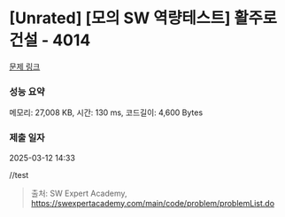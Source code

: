 # [Unrated] [모의 SW 역량테스트] 활주로 건설 - 4014 

[문제 링크](https://swexpertacademy.com/main/code/problem/problemDetail.do?contestProbId=AWIeW7FakkUDFAVH) 

### 성능 요약

메모리: 27,008 KB, 시간: 130 ms, 코드길이: 4,600 Bytes

### 제출 일자

2025-03-12 14:33

//test

> 출처: SW Expert Academy, https://swexpertacademy.com/main/code/problem/problemList.do

